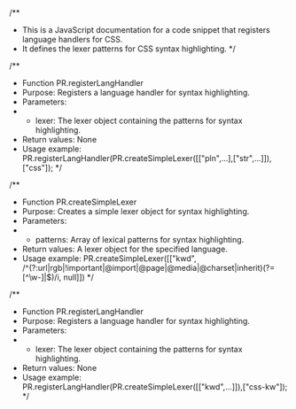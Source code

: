 /**
 * This is a JavaScript documentation for a code snippet that registers language handlers for CSS.
 * It defines the lexer patterns for CSS syntax highlighting.
 */

/**
 * Function PR.registerLangHandler
 * Purpose: Registers a language handler for syntax highlighting.
 * Parameters:
 *   - lexer: The lexer object containing the patterns for syntax highlighting.
 * Return values: None
 * Usage example: PR.registerLangHandler(PR.createSimpleLexer([["pln",...],["str",...]]),["css"]);
 */

/**
 * Function PR.createSimpleLexer
 * Purpose: Creates a simple lexer object for syntax highlighting.
 * Parameters:
 *   - patterns: Array of lexical patterns for syntax highlighting.
 * Return values: A lexer object for the specified language.
 * Usage example: PR.createSimpleLexer([["kwd", /^(?:url|rgb|!important|@import|@page|@media|@charset|inherit)(?=[^\w-]|$)/i, null]])
 */

/**
 * Function PR.registerLangHandler
 * Purpose: Registers a language handler for syntax highlighting.
 * Parameters:
 *   - lexer: The lexer object containing the patterns for syntax highlighting.
 * Return values: None
 * Usage example: PR.registerLangHandler(PR.createSimpleLexer([["kwd",...]]),["css-kw"]);
 */